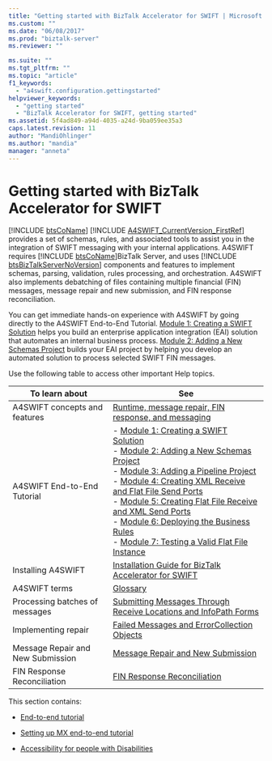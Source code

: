 ```yaml
---
title: "Getting started with BizTalk Accelerator for SWIFT | Microsoft Docs"
ms.custom: ""
ms.date: "06/08/2017"
ms.prod: "biztalk-server"
ms.reviewer: ""

ms.suite: ""
ms.tgt_pltfrm: ""
ms.topic: "article"
f1_keywords: 
  - "a4swift.configuration.gettingstarted"
helpviewer_keywords: 
  - "getting started"
  - "BizTalk Accelerator for SWIFT, getting started"
ms.assetid: 5f4ad849-a94d-4035-a24d-9ba059ee35a3
caps.latest.revision: 11
author: "MandiOhlinger"
ms.author: "mandia"
manager: "anneta"
---
```

# Getting started with BizTalk Accelerator for SWIFT
[!INCLUDE [btsCoName](../../includes/btsconame-md.md)] [!INCLUDE [A4SWIFT_CurrentVersion_FirstRef](../../includes/a4swift-currentversion-firstref-md.md)] provides a set of schemas, rules, and associated tools to assist you in the integration of SWIFT messaging with your internal applications. A4SWIFT requires [!INCLUDE [btsCoName](../../includes/btsconame-md.md)]BizTalk Server, and uses [!INCLUDE [btsBizTalkServerNoVersion](../../includes/btsbiztalkservernoversion-md.md)] components and features to implement schemas, parsing, validation, rules processing, and orchestration. A4SWIFT also implements debatching of files containing multiple financial (FIN) messages, message repair and new submission, and FIN response reconciliation.  
  
 You can get immediate hands-on experience with A4SWIFT by going directly to the A4SWIFT End-to-End Tutorial. [Module 1: Creating a SWIFT Solution](../../adapters-and-accelerators/accelerator-swift/module-1-creating-a-swift-solution.md) helps you build an enterprise application integration (EAI) solution that automates an internal business process. [Module 2: Adding a New Schemas Project](../../adapters-and-accelerators/accelerator-swift/module-2-adding-a-new-schemas-project.md) builds your EAI project by helping you develop an automated solution to process selected SWIFT FIN messages.  
  
 Use the following table to access other important Help topics.  
  
|To learn about|See|  
|--------------------|---------|  
|A4SWIFT concepts and features| [Runtime, message repair, FIN response, and messaging](../../adapters-and-accelerators/accelerator-swift/runtime-message-repair-fin-response-and-messaging.md)|  
|A4SWIFT End-to-End Tutorial|-   [Module 1: Creating a SWIFT Solution](../../adapters-and-accelerators/accelerator-swift/module-1-creating-a-swift-solution.md)<br />-   [Module 2: Adding a New Schemas Project](../../adapters-and-accelerators/accelerator-swift/module-2-adding-a-new-schemas-project.md)<br />-   [Module 3: Adding a Pipeline Project](../../adapters-and-accelerators/accelerator-swift/module-3-adding-a-pipeline-project.md)<br />-   [Module 4: Creating XML Receive and Flat File Send Ports](../../adapters-and-accelerators/accelerator-swift/module-4-adding-an-xml-receive-location-and-flat-file-send-port.md)<br />-   [Module 5: Creating Flat File Receive and XML Send Ports](../../adapters-and-accelerators/accelerator-swift/module-5-adding-a-flat-file-receive-location-and-xml-send-port.md)<br />-   [Module 6: Deploying the Business Rules](../../adapters-and-accelerators/accelerator-swift/module-6-deploying-the-business-rules.md)<br />-   [Module 7: Testing a Valid Flat File Instance](../../adapters-and-accelerators/accelerator-swift/module-7-testing-a-valid-flat-file-instance.md)|  
|Installing A4SWIFT|[Installation Guide for BizTalk Accelerator for SWIFT](http://www.microsoft.com/downloads/details.aspx?displaylang=en&FamilyID=9ac5431e-19a5-4901-8727-a8d01a2d75c8)|  
|A4SWIFT terms|[Glossary](../../adapters-and-accelerators/accelerator-swift/glossary6.md)|  
|Processing batches of messages|[Submitting Messages Through Receive Locations and InfoPath Forms](../../adapters-and-accelerators/accelerator-swift/submitting-messages-through-receive-locations-and-infopath-forms.md)|  
|Implementing repair|[Failed Messages and ErrorCollection Objects](../../adapters-and-accelerators/accelerator-swift/failed-messages-and-errorcollection-objects.md)|  
|Message Repair and New Submission|[Message Repair and New Submission](../../adapters-and-accelerators/accelerator-swift/message-repair-and-new-submission.md)|  
|FIN Response Reconciliation|[FIN Response Reconciliation](../../adapters-and-accelerators/accelerator-swift/fin-response-reconciliation.md)|  
  
 This section contains:  

-   [End-to-end tutorial](../../adapters-and-accelerators/accelerator-swift/end-to-end-tutorial2.md)  

- [Setting up MX end-to-end tutorial](../../adapters-and-accelerators/accelerator-swift/setting-up-mx-end-to-end-tutorial.md) 
  
-   [Accessibility for people with Disabilities](../../adapters-and-accelerators/accelerator-swift/accessibility-for-people-with-disabilities2.md)  
  
